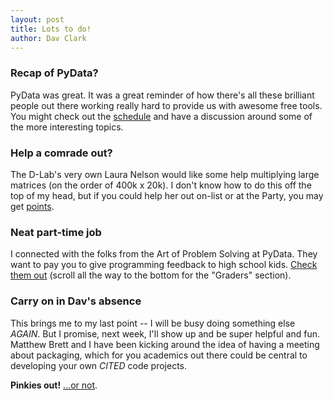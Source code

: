```yaml
---
layout: post
title: Lots to do!
author: Dav Clark
---
```

### Recap of PyData?

PyData was great. It was a great reminder of how there's all these brilliant
people out there working really hard to provide us with awesome free tools. You
might check out the [schedule](http://pydata.org/sv2014/schedule/) and have a
discussion around some of the more interesting topics.

### Help a comrade out?

The D-Lab's very own Laura Nelson would like some help multiplying large
matrices (on the order of 400k x 20k). I don't know how to do this off the top
of my head, but if you could help her out on-list or at the Party, you may get
[points](http://python.berkeley.edu/points.html).

### Neat part-time job

I connected with the folks from the Art of Problem Solving at PyData.  They want
to pay you to give programming feedback to high school kids. [Check them
out](http://www.artofproblemsolving.com/Company/jobs.php) (scroll all the way to
the bottom for the "Graders" section).

### Carry on in Dav's absence

This brings me to my last point -- I will be busy doing something else *AGAIN*.
But I promise, next week, I'll show up and be super helpful and fun. Matthew
Brett and I have been kicking around the idea of having a meeting about
packaging, which for you academics out there could be central to developing your
own *CITED* code projects.

**Pinkies out!** [...or not](http://cheezburger.com/6171894784).
